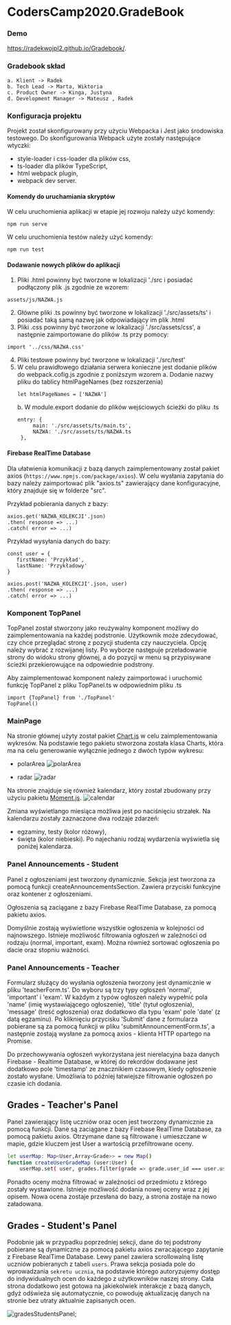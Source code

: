 

# CodersCamp2020.GradeBook

### Demo

https://radekwojpl2.github.io/Gradebook/.

### Gradebook skład

    a. Klient -> Radek
    b. Tech Lead -> Marta, Wiktoria
    c. Product Owner -> Kinga, Justyna
    d. Development Manager -> Mateusz , Radek


### Konfiguracja projektu

Projekt został skonfigurowany przy użyciu Webpacka i Jest jako środowiska testowego. Do skonfigurowania Webpack użyte zostały następujące wtyczki:

- style-loader i css-loader dla plików css,
- ts-loader dla plików TypeScript,
- html webpack plugin,
- webpack dev server.

#### Komendy do uruchamiania skryptów

W celu uruchomienia aplikacji w etapie jej rozwoju należy użyć komendy:

```
npm run serve
```

W celu uruchomienia testów należy użyć komendy:

```
npm run test
```

#### Dodawanie nowych plików do aplikacji

1. Pliki .html powinny być tworzone w lokalizacji './src i posiadać podłączony plik .js zgodnie ze wzorem:

```
assets/js/NAZWA.js
```

2. Główne pliki .ts powinny być tworzone w lokalizacji './src/assets/ts' i posiadać taką samą nazwę jak odpowiadający im plik .html
3. Pliki .css powinny być tworzone w lokalizacji './src/assets/css', a następnie zaimportowane do plików .ts przy pomocy:

```
import '../css/NAZWA.css'
```

4. Pliki testowe powinny być tworzone w lokalizacji './src/test'
5. W celu prawidłowego działania serwera konieczne jest dodanie plików do webpack.cofig.js zgodnie z poniższym wzorem
   a. Dodanie nazwy pliku do tablicy htmlPageNames (bez rozszerzenia)
   ```
   let htmlPageNames = ['NAZWA']
   ```
   b. W module.export dodanie do plików wejściowych ścieżki do pliku .ts
   ```
   entry: {
        main: './src/assets/ts/main.ts',
        NAZWA: './src/assets/ts/NAZWA.ts
    },
   ```

#### Firebase RealTime Database

Dla ułatwienia komunikacji z bazą danych zaimplementowany został pakiet axios (`https://www.npmjs.com/package/axios`).
W celu wysłania zapytania do bazy należy zaimportować plik "axios.ts" zawierający dane konfiguracyjne, który znajduje się w folderze "src".

Przykład pobierania danych z bazy:

```
axios.get('NAZWA_KOLEKCJI'.json)
.then( response => ...)
.catch( error => ...)

```

Przykład wysyłania danych do bazy:

```
const user = {
   firstName: 'Przykład',
   lastName: 'Przykładowy'
}

axios.post('NAZWA_KOLEKCJI'.json, user)
.then( response => ...)
.catch( error => ...)

```

### Komponent TopPanel

TopPanel został stworzony jako reużywalny komponent możliwy do zaimplementowania na każdej podstronie. Użytkownik może zdecydować, czy chce przeglądać stronę z pozycji studenta czy nauczyciela. Opcję należy wybrać z rozwijanej listy. Po wyborze następuje przeładowanie strony do widoku strony głównej, a do pozycji w menu są przypisywane ścieżki przekierowujące na odpowiednie podstrony.

Aby zaimplementować komponent należy zaimportować i uruchomić funkcję TopPanel z pliku TopPanel.ts w odpowiednim pliku .ts

```
import {TopPanel} from './TopPanel'
TopPanel()
```

### MainPage

Na stronie głównej użyty został pakiet [Chart.js](https://www.chartjs.org/) w celu zaimplementowania wykresów. Na podstawie tego pakietu stworzona została klasa Charts, która ma na celu generowanie wyłącznie jednego z dwóch typów wykresu:

- polarArea
![polarArea](/dist/assets/static/wykres2.PNG)

- radar
![radar](/dist/assets/static/wykres1.PNG)

Na stronie znajduje się również kalendarz, który został zbudowany przy użyciu pakietu [Moment.js](https://momentjs.com/). 
![calendar](/dist/assets/static/kalendarz.PNG)


Zmiana wyświetlango miesiąca możliwa jest po naciśnięciu strzałek. Na kalendarzu zostały zaznaczone dwa rodzaje zdarzeń:

- egzaminy, testy (kolor różowy),
- święta (kolor niebieski).
  Po najechaniu rodzaj wydarzenia wyświetla się poniżej kalendarza.

### Panel Announcements - Student

Panel z ogłoszeniami jest tworzony dynamicznie. Sekcja jest tworzona za pomocą funkcji createAnnouncementsSection. Zawiera przyciski funkcyjne oraz kontener z ogłoszeniami.

Ogłoszenia są zaciągane z bazy Firebase RealTime Database, za pomocą pakietu axios.

Domyślnie zostają wyświetlone wszystkie ogłoszenia w kolejności od najnowszego. Istnieje możliwość filtrowania ogłoszeń w zależności od rodzaju (normal, important, exam). Można również sortować ogłoszenia po dacie oraz stopniu ważności.

### Panel Announcements - Teacher

Formularz służący do wysłania ogłoszenia tworzony jest dynamicznie w pliku 'teacherForm.ts'. Do wyboru są trzy typy ogłoszeń 'normal', 'important' i 'exam'. W każdym z typów ogłoszeń należy wypełnić pola 'name' (imię wystawiającego ogłoszenie), 'title' (tytuł ogłoszenia), 'message' (treść ogłoszenia) oraz dodatkowo dla typu 'exam' pole 'date' (z datą egzaminu). Po kliknięciu przycisku 'Submit' dane z formularza pobierane są za pomocą funkcji w pliku 'submitAnnouncementForm.ts', a następnie zostają wysłane za pomocą axios - klienta HTTP opartego na Promise.

Do przechowywania ogłoszeń wykorzystana jest nierelacyjna baza danych Firebase - Realtime Database, w której do rekordów dodawane jest dodatkowo pole 'timestamp' ze znacznikiem czasowym, kiedy ogłoszenie zostało wysłane. Umożliwia to później łatwiejsze filtrowanie ogłoszeń po czasie ich dodania.

## Grades - Teacher's Panel

Panel zawierający listę uczniów oraz ocen jest tworzony dynamicznie za pomocą funkcji. Dane są zaciągane z bazy Firebase RealTime Database, za pomocą pakietu axios. Otrzymane dane są filtrowane i umieszczane w mapie, gdzie kluczem jest User a wartością przefiltrowane  oceny. 

```bash
let userMap: Map<User,Array<Grade>> = new Map()
function createUserGradeMap (user:User) {
    userMap.set( user, grades.filter(grade => grade.user_id === user.user_id ))
```
Ponadto oceny można filtrować w zależności od przedmiotu z którego zostały wystawione. Istnieje możliwość dodania nowej oceny wraz z jej opisem. Nowa ocena zostaje przesłana do bazy, a strona zostaje na nowo załadowana.


## Grades - Student's Panel

Podobnie jak w przypadku poprzedniej sekcji, dane do tej podstrony pobierane są dynamiczne za pomocą pakietu axios zwracającego zapytanie z Firebase RealTime Database. Lewy panel zawiera scrollowalną listę uczniów pobieranych z tabeli `users`. Prawa sekcja posiada pole do wprowadzania `sekretu ucznia`, na podstawie którego autoryzujemy dostęp do indywidualnych ocen do każdego z użytkowników naszej strony. Cała strona dodatkowo jest gotowa na jakiekolwiek interakcje z bazą danych, gdyż odświeża się automatycznie, co powoduję aktualizację danych na stronie bez utraty aktualnie zapisanych ocen.

![gradesStudentsPanel](/dist/assets/static/gradesStudentsPanel.PNG);